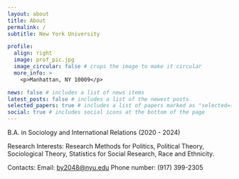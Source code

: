 ```yaml
---
layout: about
title: About
permalink: /
subtitle: New York University

profile:
  align: right
  image: prof_pic.jpg
  image_circular: false # crops the image to make it circular
  more_info: >
    <p>Manhattan, NY 10009</p>

news: false # includes a list of news items
latest_posts: false # includes a list of the newest posts
selected_papers: true # includes a list of papers marked as "selected={true}"
social: true # includes social icons at the bottom of the page
---
```


B.A. in Sociology and International Relations (2020 - 2024)

Research Interests: Research Methods for Politics, Political Theory, Sociological Theory, Statistics for Social Research, Race and Ethnicity.

Contacts:
Email: by2048@nyu.edu
Phone number: (917) 399-2305